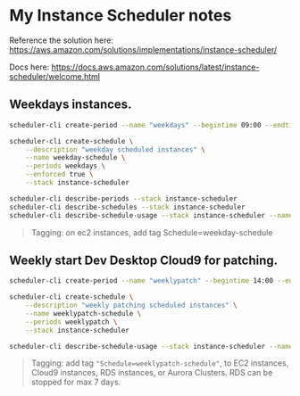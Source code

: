 # My Instance Scheduler notes

Reference the solution here: https://aws.amazon.com/solutions/implementations/instance-scheduler/

Docs here: https://docs.aws.amazon.com/solutions/latest/instance-scheduler/welcome.html


## Weekdays instances.

```bash
scheduler-cli create-period --name "weekdays" --begintime 09:00 --endtime 18:00 --weekdays mon-fri --stack instance-scheduler

scheduler-cli create-schedule \
	--description "weekday scheduled instances" \
	--name weekday-schedule \
	--periods weekdays \
	--enforced true \
	--stack instance-scheduler

scheduler-cli describe-periods --stack instance-scheduler
scheduler-cli describe-schedules --stack instance-scheduler
scheduler-cli describe-schedule-usage --stack instance-scheduler --name weekday-schedule
```

> Tagging: on ec2 instances, add tag Schedule=weekday-schedule


## Weekly start Dev Desktop Cloud9 for patching.

```bash
scheduler-cli create-period --name "weeklypatch" --begintime 14:00 --endtime 18:00 --weekdays fri --stack instance-scheduler

scheduler-cli create-schedule \
	--description "weekly patching scheduled instances" \
	--name weeklypatch-schedule \
	--periods weeklypatch \
	--stack instance-scheduler

scheduler-cli describe-schedule-usage --stack instance-scheduler --name weeklypatch-schedule

```

> Tagging: add tag ```"Schedule=weeklypatch-schedule"```, to EC2 instances, Cloud9 instances, RDS instances, or Aurora Clusters. RDS can be stopped for max 7 days.

